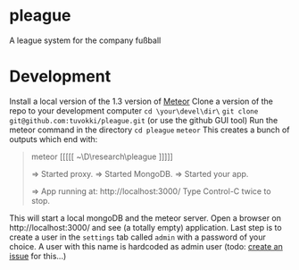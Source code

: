 # pleague
A league system for the company fußball

# Development
Install a local version of the 1.3 version of [Meteor](https://www.meteor.com/install)
Clone a version of the repo to your development computer
`cd \your\devel\dir\`
`git clone git@github.com:tuvokki/pleague.git` (or use the github GUI tool)
Run the meteor command in the directory
`cd pleague`
`meteor`
This creates a bunch of outputs which end with:

> meteor [[[[[ ~\D\research\pleague ]]]]]
> 
> => Started proxy.
> => Started MongoDB.
> => Started your app.
> 
> => App running at: http://localhost:3000/    Type Control-C twice to stop.

This will start a local mongoDB and the meteor server. Open a browser on http://localhost:3000/ and see (a totally empty) application.
Last step is to create a user in the `settings` tab called `admin` with a password of your choice. A user with this name is hardcoded as admin user (todo: [create an issue](https://github.com/tuvokki/pleague/issues/new) for this...)
